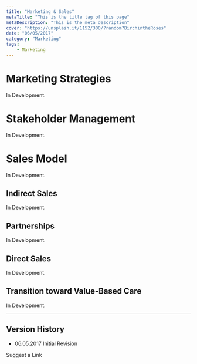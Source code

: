 ```yaml
---
title: "Marketing & Sales"
metaTitle: "This is the title tag of this page"
metaDescription: "This is the meta description"
cover: "https://unsplash.it/1152/300/?random?BirchintheRoses"
date: "06/05/2017"
category: "Marketing"
tags:
    - Marketing
---
```

# Marketing Strategies

In Development.

# Stakeholder Management

In Development.

# Sales Model

In Development.

## Indirect Sales

In Development.

## Partnerships

In Development.

## Direct Sales

In Development.

## Transition toward Value-Based Care

In Development.

--------
## Version History
- 06.05.2017 Initial Revision


Suggest a Link
